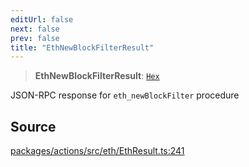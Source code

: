```yaml
---
editUrl: false
next: false
prev: false
title: "EthNewBlockFilterResult"
---
```


> **EthNewBlockFilterResult**: [`Hex`](/reference/tevm/actions/type-aliases/hex/)

JSON-RPC response for `eth_newBlockFilter` procedure

## Source

[packages/actions/src/eth/EthResult.ts:241](https://github.com/evmts/tevm-monorepo/blob/main/packages/actions/src/eth/EthResult.ts#L241)
